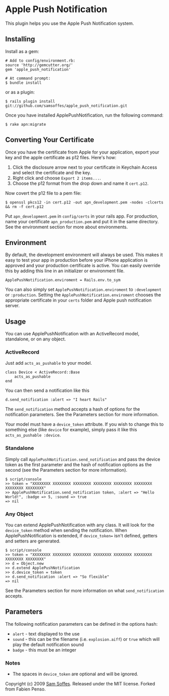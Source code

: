 # Apple Push Notification

This plugin helps you use the Apple Push Notification system.

## Installing

Install as a gem:

    # Add to config/environment.rb:
    source 'http://gemcutter.org/'
    gem 'apple_push_notification'

    # At command prompt:
    $ bundle install

or as a plugin:

    $ rails plugin install git://github.com/samsoffes/apple_push_notification.git

Once you have installed ApplePushNotification, run the following command:

    $ rake apn:migrate

## Converting Your Certificate

Once you have the certificate from Apple for your application, export your key
and the apple certificate as p12 files. Here's how:

1. Click the disclosure arrow next to your certificate in Keychain Access and select the certificate and the key. 
2. Right click and choose `Export 2 items...`. 
3. Choose the p12 format from the drop down and name it `cert.p12`. 

Now covert the p12 file to a pem file:

    $ openssl pkcs12 -in cert.p12 -out apn_development.pem -nodes -clcerts && rm -f cert.p12

Put `apn_development.pem` in `config/certs` in your rails app. For production, name your certificate `apn_production.pem` and put it in the same directory. See the environment section for more about environments.

## Environment

By default, the development environment will always be used. This makes it easy to test your app in production before your iPhone application is approved and your production certificate is active. You can easily override this by adding this line in an initializer or environment file.

    ApplePushNotification.enviroment = Rails.env.to_sym

You can also simply set `ApplePushNotification.enviroment` to `:development` or `:production`. Setting the `ApplePushNotification.enviroment` chooses the appropriate certificate in your `certs` folder and Apple push notification server.

## Usage

You can use ApplePushNotification with an ActiveRecord model, standalone, or on any object.

### ActiveRecord

Just add `acts_as_pushable` to your model.

    class Device < ActiveRecord::Base
        acts_as_pushable
    end

You can then send a notification like this

    d.send_notification :alert => "I heart Rails"

The `send_notification` method accepts a hash of options for the notification parameters. See the Parameters section for more information.

Your model must have a `device_token` attribute. If you wish to change this to something else (like `device` for example), simply pass it like this `acts_as_pushable :device`.

### Standalone

Simply call `ApplePushNotification.send_notification` and pass the device token as the first parameter and the hash of notification options as the second (see the Parameters section for more information).

    $ script/console
    >> token = "XXXXXXXX XXXXXXXX XXXXXXXX XXXXXXXX XXXXXXXX XXXXXXXX XXXXXXXX XXXXXXXX"
    >> ApplePushNotification.send_notification token, :alert => "Hello World!", :badge => 5, :sound => true
    => nil

### Any Object

You can extend ApplePushNotification with any class. It will look for the `device_token` method when sending the notification. When ApplePushNotification is extended, if `device_token=` isn't defined, getters and setters are generated.

    $ script/console
    >> token = "XXXXXXXX XXXXXXXX XXXXXXXX XXXXXXXX XXXXXXXX XXXXXXXX XXXXXXXX XXXXXXXX"
    >> d = Object.new
    >> d.extend ApplePushNotification
    >> d.device_token = token
    >> d.send_notification :alert => "So flexible"
    => nil

See the Parameters section for more information on what `send_notification` accepts.

## Parameters

The following notification parameters can be defined in the options hash:

* `alert` - text displayed to the use
* `sound` - this can be the filename (i.e. `explosion.aiff`) or `true` which will play the default notification sound
* `badge` - this must be an integer

### Notes

* The spaces in `device_token` are optional and will be ignored. 

Copyright (c) 2009 [Sam Soffes](http://samsoff.es). Released under the MIT license. Forked from Fabien Penso.

